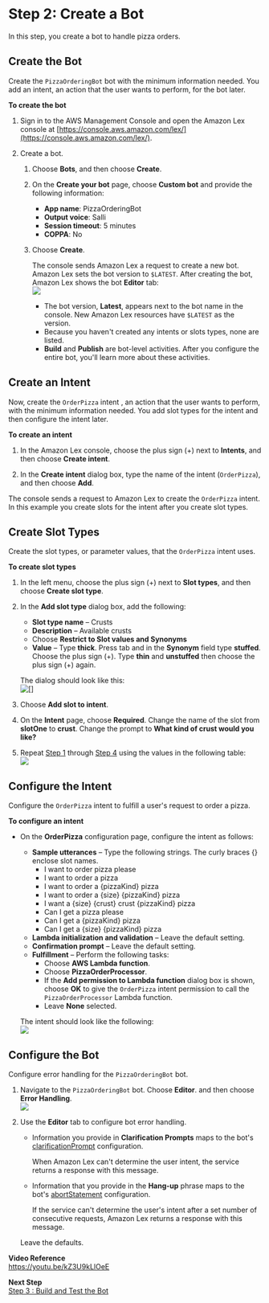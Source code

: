 # Step 2: Create a Bot

In this step, you create a bot to handle pizza orders.

## Create the Bot

Create the `PizzaOrderingBot` bot with the minimum information needed. You add an intent, an action that the user wants to perform, for the bot later.

**To create the bot**

1. Sign in to the AWS Management Console and open the Amazon Lex console at [https://console.aws.amazon.com/lex/](https://console.aws.amazon.com/lex/).

1. Create a bot.

   1. Choose **Bots**, and then choose **Create**. 

   1. On the **Create your bot** page, choose **Custom bot** and provide the following information:
      + **App name**: PizzaOrderingBot 
      + **Output voice**: Salli 
      + **Session timeout**: 5 minutes
      + **COPPA**: No

   1. Choose **Create**. 

      The console sends Amazon Lex a request to create a new bot. Amazon Lex sets the bot version to `$LATEST`. After creating the bot, Amazon Lex shows the bot **Editor** tab:  
![](../images/gs1-20.png)
      + The bot version, **Latest**, appears next to the bot name in the console. New Amazon Lex resources have `$LATEST` as the version.
      + Because you haven't created any intents or slots types, none are listed. 
      + **Build** and **Publish** are bot-level activities. After you configure the entire bot, you'll learn more about these activities.

      
## Create an Intent

Now, create the `OrderPizza` intent , an action that the user wants to perform, with the minimum information needed. You add slot types for the intent and then configure the intent later.

**To create an intent**

1. In the Amazon Lex console, choose the plus sign (+) next to **Intents**, and then choose **Create intent**.

1. In the **Create intent** dialog box, type the name of the intent (`OrderPizza`), and then choose **Add**.

The console sends a request to Amazon Lex to create the `OrderPizza` intent. In this example you create slots for the intent after you create slot types.


## Create Slot Types

Create the slot types, or parameter values, that the `OrderPizza` intent uses.

**To create slot types**

1. <a name="slotTypeStart"></a>In the left menu, choose the plus sign (+) next to **Slot types**, and then choose **Create slot type**.

1. In the **Add slot type** dialog box, add the following: 
   + **Slot type name** – Crusts
   + **Description** – Available crusts
   + Choose **Restrict to Slot values and Synonyms**
   + **Value** – Type **thick**. Press tab and in the **Synonym** field type **stuffed**. Choose the plus sign (+). Type **thin** and **unstuffed** then choose the plus sign (+) again.

   The dialog should look like this:  
![[]](../images/gs1-25a.png)

1. Choose **Add slot to intent**.

1. <a name="slotTypeFinish"></a>On the **Intent** page, choose **Required**. Change the name of the slot from **slotOne** to **crust**. Change the prompt to **What kind of crust would you like?**

1. Repeat [Step 1](#slotTypeStart) through [Step 4](#slotTypeFinish) using the values in the following table:    
![](../images/gs1-30.png)


## Configure the Intent

Configure the `OrderPizza` intent to fulfill a user's request to order a pizza.

**To configure an intent**
+ On the **OrderPizza** configuration page, configure the intent as follows:
  + **Sample utterances** – Type the following strings. The curly braces {} enclose slot names.
    + I want to order pizza please 
    + I want to order a pizza
    + I want to order a {pizzaKind} pizza
    + I want to order a {size} {pizzaKind} pizza 
    + I want a {size} {crust} crust {pizzaKind} pizza
    + Can I get a pizza please
    + Can I get a {pizzaKind} pizza
    + Can I get a {size} {pizzaKind} pizza
  + **Lambda initialization and validation** – Leave the default setting.
  + **Confirmation prompt** – Leave the default setting.
  + **Fulfillment** – Perform the following tasks:
    + Choose **AWS Lambda function**.
    + Choose **PizzaOrderProcessor**. 
    + If the **Add permission to Lambda function** dialog box is shown, choose **OK** to give the `OrderPizza` intent permission to call the `PizzaOrderProcessor` Lambda function.
    +  Leave **None** selected.


  The intent should look like the following:  
![](../images/gs1-70c.png)


## Configure the Bot

Configure error handling for the `PizzaOrderingBot` bot.

1. Navigate to the `PizzaOrderingBot` bot. Choose **Editor**. and then choose **Error Handling**.  
![](../images/gs1-80.png)

1. Use the **Editor** tab to configure bot error handling.
   + Information you provide in **Clarification Prompts** maps to the bot's [clarificationPrompt](https://docs.aws.amazon.com/lex/latest/dg/API_PutBot.html#lex-PutBot-request-clarificationPrompt) configuration. 

     When Amazon Lex can't determine the user intent, the service returns a response with this message. 
   + Information that you provide in the **Hang-up** phrase maps to the bot's [abortStatement](https://docs.aws.amazon.com/lex/latest/dg/API_PutBot.html#lex-PutBot-request-abortStatement) configuration. 

     If the service can't determine the user's intent after a set number of consecutive requests, Amazon Lex returns a response with this message.

   Leave the defaults.

**Video Reference**  
https://youtu.be/kZ3U9kLlOeE

**Next Step**  
[Step 3 : Build and Test the Bot](ex2-step3.md)
